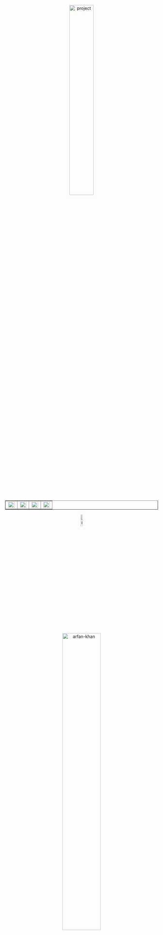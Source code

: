 <div align="center"><img width="40%"
    src="https://user-images.githubusercontent.com/58082952/155746291-499a155f-a5bf-465c-98cd-e612beba1e34.png"
    alt="project" /></div><br><br><br>
<table border="1">
<tr>
    <td width="24%">
        <img src="https://user-images.githubusercontent.com/58082952/155746238-ccadc540-cf84-46ca-8509-b98322c98a8f.jpg"
                width="100%" />
    </td>
    <td width="24%">
        <img src="https://user-images.githubusercontent.com/58082952/155746245-11edc0bb-2d3f-42ba-8aa2-7b4e20fd83ca.jpg"
                width="100%" />
    </td>
    <td width="24%">
        <img src="https://user-images.githubusercontent.com/58082952/155746238-ccadc540-cf84-46ca-8509-b98322c98a8f.jpg"
        width="100%" />
    </td>
    <td width="24%">
        <img src="https://user-images.githubusercontent.com/58082952/155746255-954c853f-63e2-44d4-a3d4-cb3a2bb41fbc.jpg"
        width="100%" />
    </td>
</tr>

</table>
<!-- Icon and Profile Name Title -->
<div align="center" class="Profile Title">
    <div>
        <img width="10%"
            src="https://user-images.githubusercontent.com/58082952/155401160-1c03ea82-6c96-408a-a74b-d58c560155e9.png"
            alt="icon" />
    </div>
    <div>
        <img width="50%"
            src="https://user-images.githubusercontent.com/58082952/155396585-b72fc473-e6d9-43b4-8172-95858e7ba865.png"
            alt="arfan-khan" />
    </div>
</div><br><br><br>
<!-- Github Banner Image -->
<img width="100%"
    src="https://user-images.githubusercontent.com/58082952/155396000-063b929e-9358-42f2-88e4-3c9f4ff29714.jpg"
    alt="cover-arfan" /><br><br><br>
<!-- A professional full Stack Developer -->
<div>
    <div align="center">
        <img width="45%"
            src="https://user-images.githubusercontent.com/58082952/155396493-95a15078-9e34-4c48-817e-ef486af065a5.png"
            alt="professional-webdev" />
    </div><br><br><br>
    <b>👑 I'm a passionate 🔭️ Web Developer currently learning 🌿 Nodejs deeply.</b><br>
    <b>👨🏾‍💻 Learing is fun for me. I always l💘ve to learn new 💻 Technologies.</b><br>
    <b>🎫 My Favourite Code Editor is Visual Studio Code ⌨️.</b><br>
    <b>🎤 Love to share my knowledge.</b><br>
    <b>💻 I've also a Very Good knowledge about Wordpress.Once upon a time wordpress was my 😋 Dirling.</b><br><br><br>
    <p>I’m a <b>Full Stack Web Developer😎</b> who is passionate about making attracting and error-free websites with
        100% client satisfaction.I have pretty good knowledge about <b>MERN STACK Development 🌱</b>.I have also made
        some beautiful project with <b>Wordpress</b> and <b>Laravel</b>.I have a passion for learning and sharing my
        knowledge with others as publicly as possible. I love to solve <b>real-world problems 🔍</b>. I am
        <b>Strategic</b> 👨‍💼, <b>Goal-Oriented</b>, and always work with an end goal in mind.I'm working in <b>Web
            Development 😇</b> Sector about two years. I pride myself👨🏻‍🌾 on doing quality work and <b>maintain
            excellent communication 🎤</b>. Most of the time I work with <b>ReactJS</b> 🥰 but some technologies I enjoy
        working with include Wordpress, JavaScript as well as PHP....</p>
</div><br><br>
<!-- My Skills Start -->
    <div align="center">
        <img width="35%"
            src="https://user-images.githubusercontent.com/58082952/155396554-f5d19743-0dd7-48c5-89bc-c74bab330097.png"
            alt="cover-arfan" />
    </div><br><br><br>
    <table border="1">
        <tr>
            <td><br>
                <div align="center">
                    <img width="8%"
                        src="https://user-images.githubusercontent.com/58082952/155397252-f3ca8943-e596-4d36-b938-a5f791e67da2.png"
                        alt="vs-code" />&nbsp;&nbsp;&nbsp;&nbsp;
                    <img width="8%"
                        src="https://user-images.githubusercontent.com/58082952/155397263-5b35bc39-a8d4-4681-9d57-55117dfe2a38.png"
                        alt="html" />&nbsp;&nbsp;&nbsp;&nbsp;
                    <img width="8%"
                        src="https://user-images.githubusercontent.com/58082952/155397274-cb25a8db-fe3e-4095-8327-9dd70830aded.png"
                        alt="css" />&nbsp;&nbsp;&nbsp;&nbsp;
                    <img width="8%"
                        src="https://user-images.githubusercontent.com/58082952/155397287-a6b13a81-a141-4eec-861d-15e0b54c17ec.png"
                        alt="js" />&nbsp;&nbsp;&nbsp;&nbsp;
                    <img width="8%"
                        src="https://user-images.githubusercontent.com/58082952/155397303-adb361d5-d2bf-4d6a-8ba3-f1a614a1e65f.png"
                        alt="mongodb" />&nbsp;&nbsp;&nbsp;&nbsp;
                    <img width="8%"
                        src="https://user-images.githubusercontent.com/58082952/155397313-29533e42-9b2a-403b-b239-b5606897c5f2.png"
                        alt="express" />&nbsp;&nbsp;&nbsp;&nbsp;
                    <img width="8%"
                        src="https://user-images.githubusercontent.com/58082952/155397334-d462b853-3a75-410f-b212-7830fcc2cdcc.png"
                        alt="react" />&nbsp;&nbsp;&nbsp;&nbsp;
                    <img width="8%"
                        src="https://user-images.githubusercontent.com/58082952/155397348-cc3b1f2b-9358-412d-9c71-402106271145.png"
                        alt="nodejs" />&nbsp;&nbsp;&nbsp;&nbsp;
                    <br><br>
                    <img width="8%"
                        src="https://user-images.githubusercontent.com/58082952/155397364-adae2984-4105-4578-a14b-90d7442fb649.png"
                        alt="php" />&nbsp;&nbsp;&nbsp;&nbsp;
                    <img width="8%"
                        src="https://user-images.githubusercontent.com/58082952/155397370-7cf013de-f1c0-4ff2-9cb8-d0d361a194e8.png"
                        alt="laravel" />&nbsp;&nbsp;&nbsp;&nbsp;
                    <img width="8%"
                        src="https://user-images.githubusercontent.com/58082952/155397383-48d7f180-624d-49fd-bfd3-04504806a969.png"
                        alt="wordpress" />&nbsp;&nbsp;&nbsp;&nbsp;
                    <img width="8%"
                        src="https://user-images.githubusercontent.com/58082952/155397404-08032fde-81c8-4ea3-8e70-f133a1de64a8.png"
                        alt="git" />&nbsp;&nbsp;&nbsp;&nbsp;
                    <img width="8%"
                        src="https://user-images.githubusercontent.com/58082952/155397424-fe1b9d85-4349-43be-8e88-8e7c62cdc639.png"
                        alt="github" />&nbsp;&nbsp;&nbsp;&nbsp;
                    <img width="8%"
                        src="https://user-images.githubusercontent.com/58082952/155397448-d53051aa-f4a3-434c-b059-a4394f4dc320.png"
                        alt="photoshop" />&nbsp;&nbsp;&nbsp;&nbsp;
                    <img width="8%"
                        src="https://user-images.githubusercontent.com/58082952/155397484-d5be06f3-2f67-40cb-a579-82645075cdd1.png"
                        alt="xd" />&nbsp;&nbsp;&nbsp;&nbsp;
                    <img width="8%"
                        src="https://user-images.githubusercontent.com/58082952/155397493-8d148d0c-0977-495c-8892-97739fd76f93.png"
                        alt="illastrator" />&nbsp;&nbsp;&nbsp;&nbsp;
                    <br><br>
                    <img width="8%"
                        src="https://user-images.githubusercontent.com/58082952/155397524-9975b385-b4a0-473e-9810-918ac6ef43e3.png"
                        alt="powerpoint" />&nbsp;&nbsp;&nbsp;&nbsp;
                    <img width="8%"
                        src="https://user-images.githubusercontent.com/58082952/155397533-8d27ebe7-53ee-4065-86b8-e03369b5e835.png"
                        alt="xl" />&nbsp;&nbsp;&nbsp;&nbsp;
                </div>
                <br>
            </td>
        </tr>
    </table>
    <br><br>
<!-- connect With Me Start -->
    <div align="center">
        <img width="45%"
            src="https://user-images.githubusercontent.com/58082952/155396600-2ce485cc-b7d9-441d-88ac-5f1ce8927b89.png"
            alt="connect" />
    </div><br><br><br>
    <div align="center">
        <a target="_blank" href="https://www.linkedin.com/in/ileriayo-adebiyi-0328b1101/"><img
                src="https://user-images.githubusercontent.com/58082952/155419618-cf4e6385-2d6d-4c0b-88bd-e288e34a3473.jpg"
                width="17%" alt="arfan" /></a>&nbsp;&nbsp;&nbsp;&nbsp;
        <a target="_blank" href="https://twitter.com/ileriayooo"><img
                src="https://user-images.githubusercontent.com/58082952/155407722-7eae866e-ab5f-430a-8d5d-78e34f353296.jpg"
                width="17%" alt="gmail" /></a>&nbsp;&nbsp;&nbsp;&nbsp;
        <a href="mailto:ileriayoadebiyi@gmail.com?subject=Hello%20Ileri,%20From%20Github"><img
                src="https://user-images.githubusercontent.com/58082952/155407725-21b7cbda-510a-4b7e-b14f-c1b0f02853e3.jpg"
                width="17%" alt="twitter" /></a>&nbsp;&nbsp;&nbsp;&nbsp;
        <a href="mailto:ileriayoadebiyi@gmail.com?subject=Hello%20Ileri,%20From%20Github"><img
                src="https://user-images.githubusercontent.com/58082952/155407716-b2fada56-bc8c-4f8b-97f5-ff4f6686e2cf.jpg"
                width="17%" alt="dribble" /></a>&nbsp;&nbsp;&nbsp;&nbsp;
        <a href="mailto:ileriayoadebiyi@gmail.com?subject=Hello%20Ileri,%20From%20Github"><img
                src="https://user-images.githubusercontent.com/58082952/155407728-cb413ebb-7b5c-4f17-9f2d-1529c4b1805d.jpg"
                width="17%" alt="github" /></a>&nbsp;&nbsp;&nbsp;&nbsp;<br><br>
        <a href="mailto:ileriayoadebiyi@gmail.com?subject=Hello%20Ileri,%20From%20Github"><img
                src="https://user-images.githubusercontent.com/58082952/155407734-b0d62337-9fcc-42da-8d01-cbd8f215a135.jpg"
                width="17%" alt="behance" /></a>&nbsp;&nbsp;&nbsp;&nbsp;
        <a href="mailto:ileriayoadebiyi@gmail.com?subject=Hello%20Ileri,%20From%20Github"><img
                src="https://user-images.githubusercontent.com/58082952/155407731-eef65949-5926-4505-b1eb-f5eaddc97d1b.jpg"
                width="17%" alt="fb" /></a>&nbsp;&nbsp;&nbsp;&nbsp;
        <a href="mailto:ileriayoadebiyi@gmail.com?subject=Hello%20Ileri,%20From%20Github"><img
                src="https://user-images.githubusercontent.com/58082952/155410299-bc5f48fe-afdc-4029-92da-1b09edb62489.jpg"
                width="17%" alt="instagram" /></a>&nbsp;&nbsp;&nbsp;&nbsp;
        <a href="mailto:ileriayoadebiyi@gmail.com?subject=Hello%20Ileri,%20From%20Github"><img
                src="https://user-images.githubusercontent.com/58082952/155410306-25ed60ee-7c6b-490c-9882-e74b8b471d9b.jpg"
                width="17%" alt="linkend" /></a>&nbsp;&nbsp;&nbsp;&nbsp;
        <a target="_blank" href="https://www.linkedin.com/in/ileriayo-adebiyi-0328b1101/"><img
                src="https://user-images.githubusercontent.com/58082952/155407719-87e24d90-ae77-4240-9e21-61c0918b2b07.jpg"
                width="17%" alt="youtube" /></a>&nbsp;&nbsp;&nbsp;&nbsp;<br><br>
        <a href="mailto:ileriayoadebiyi@gmail.com?subject=Hello%20Ileri,%20From%20Github"><img
                src="https://user-images.githubusercontent.com/58082952/155424035-7a230a17-3fe0-49ba-9db9-a52e1b20fe64.jpg"
                width="17%" alt="fiverr" /></a>&nbsp;&nbsp;&nbsp;&nbsp;
        <a href="mailto:ileriayoadebiyi@gmail.com?subject=Hello%20Ileri,%20From%20Github"><img
                src="https://user-images.githubusercontent.com/58082952/155424126-9fe342fc-2414-4258-bfb1-82cb7ff44b47.jpg"
                width="17%" alt="upwork" /></a>&nbsp;&nbsp;&nbsp;&nbsp;
        <a href="mailto:ileriayoadebiyi@gmail.com?subject=Hello%20Ileri,%20From%20Github"><img
                src="https://user-images.githubusercontent.com/58082952/155424132-e7424ae1-7740-4f19-acdb-59af9692fd78.jpg"
                width="17%" alt="freelancer" /></a>&nbsp;&nbsp;&nbsp;&nbsp;
        <a href="mailto:ileriayoadebiyi@gmail.com?subject=Hello%20Ileri,%20From%20Github"><img
                src="https://user-images.githubusercontent.com/58082952/155424131-7e7246c4-8d9b-4f7c-a8ba-c9d60509dd5c.jpg"
                width="17%" alt="peopleperhour" /></a>&nbsp;&nbsp;&nbsp;&nbsp;
        <a target="_blank" href="https://www.linkedin.com/in/ileriayo-adebiyi-0328b1101/"><img
                src="https://user-images.githubusercontent.com/58082952/155407719-87e24d90-ae77-4240-9e21-61c0918b2b07.jpg"
                width="17%" alt="youtube" /></a>&nbsp;&nbsp;&nbsp;&nbsp;
    </div>
<br><br><br><br>
<!-- My Projects Start -->
<div align="center"><img width="40%"
        src="https://user-images.githubusercontent.com/58082952/155419606-64f04e50-4d69-41df-b64d-e35ca79458b7.png"
        alt="project" /></div><br><br><br>
<table border="1">
    <tr>
        <td width="24%">
            <div class="title-img" align="center">
                <img src="https://user-images.githubusercontent.com/58082952/155419602-a460ebda-15cc-4d5b-8434-18afc22c8b5f.jpg"
                    width="100%" alt="html-css-js" />
            </div><br>
            <div class="project-link">
                <div><span>🎯 </span><a href="#">Project Name</a></div>
                <div><span>🎯 </span><a href="#">Project Name</a></div>
                <div><span>🎯 </span><a href="#">Project Name</a></div>
                <div><span>🎯 </span><a href="#">Project Name</a></div>
            </div>
        </td>
        <td width="24%">
            <div class="title-img" align="center">
                <img src="https://user-images.githubusercontent.com/58082952/155419622-6ac16a8d-b59c-4105-81d2-a59ca3be4b10.jpg"
                    width="100%" alt="react" />
            </div><br>
            <div class="project-link">
                <div><span>🎯 </span><a href="#">Project Name</a></div>
                <div><span>🎯 </span><a href="#">Project Name</a></div>
                <div><span>🎯 </span><a href="#">Project Name</a></div>
                <div><span>🎯 </span><a href="#">Project Name</a></div>
            </div>
        </td>
        <td width="24%">
            <div class="title-img" align="center">
                <img src="https://user-images.githubusercontent.com/58082952/155419625-8b8deb81-089b-4090-a9c6-99519b933827.jpg"
                    width="100%" alt="mern" />
            </div><br>
            <div class="project-link">
                <div><span>🎯 </span><a href="#">Project Name</a></div>
                <div><span>🎯 </span><a href="#">Project Name</a></div>
                <div><span>🎯 </span><a href="#">Project Name</a></div>
                <div><span>🎯 </span><a href="#">Project Name</a></div>
            </div>
        </td>
        <td width="24%">
            <div class="title-img" align="center">
                <img src="https://user-images.githubusercontent.com/58082952/155419601-602dd63a-dd69-4641-a32b-9cb0c601114a.jpg"
                    width="100%" alt="php" />
            </div><br>
            <div class="project-link">
                <div><span>🎯 </span><a href="#">Project Name</a></div>
                <div><span>🎯 </span><a href="#">Project Name</a></div>
                <div><span>🎯 </span><a href="#">Project Name</a></div>
                <div><span>🎯 </span><a href="#">Project Name</a></div>
            </div>
        </td>
    </tr>
    <tr>
        <td width="24%">
            <div class="title-img" align="center">
                <img src="https://user-images.githubusercontent.com/58082952/155419631-3179f80f-b915-48ed-a9d8-087a62024173.jpg"
                    width="100%" alt="laravel" />
            </div><br>
            <div class="project-link">
                <div><span>🎯 </span><a href="#">Project Name</a></div>
                <div><span>🎯 </span><a href="#">Project Name</a></div>
                <div><span>🎯 </span><a href="#">Project Name</a></div>
                <div><span>🎯 </span><a href="#">Project Name</a></div>
            </div>
        </td>
        <td width="24%">
            <div class="title-img" align="center">
                <img src="https://user-images.githubusercontent.com/58082952/155419586-0d27162d-482f-487d-9144-a0789bc525ea.jpg"
                    width="100%" alt="wp" />
            </div><br>
            <div class="project-link">
                <div><span>🎯 </span><a href="#">Project Name</a></div>
                <div><span>🎯 </span><a href="#">Project Name</a></div>
                <div><span>🎯 </span><a href="#">Project Name</a></div>
                <div><span>🎯 </span><a href="#">Project Name</a></div>
            </div>
        </td>
        <td width="24%">
            <div class="title-img" align="center">
                <img src="https://user-images.githubusercontent.com/58082952/155419625-8b8deb81-089b-4090-a9c6-99519b933827.jpg"
                    width="100%" alt="mern" />
            </div><br>
            <div class="project-link">
                <div><span>🎯 </span><a href="#">Project Name</a></div>
                <div><span>🎯 </span><a href="#">Project Name</a></div>
                <div><span>🎯 </span><a href="#">Project Name</a></div>
                <div><span>🎯 </span><a href="#">Project Name</a></div>
            </div>
        </td>
        <td width="24%">
            <div class="title-img" align="center">
                <img src="https://user-images.githubusercontent.com/58082952/155419631-3179f80f-b915-48ed-a9d8-087a62024173.jpg"
                    width="100%" alt="laravel" />
            </div><br>
            <div class="project-link">
                <div><span>🎯 </span><a href="#">Project Name</a></div>
                <div><span>🎯 </span><a href="#">Project Name</a></div>
                <div><span>🎯 </span><a href="#">Project Name</a></div>
                <div><span>🎯 </span><a href="#">Project Name</a></div>
            </div>
        </td>
    </tr>
</table>
<!-- My Photo Album Start -->
![PicsArt_02-25-05 20 37](https://user-images.githubusercontent.com/58082952/155746238-ccadc540-cf84-46ca-8509-b98322c98a8f.jpg)
![PicsArt_02-25-05 22 25](https://user-images.githubusercontent.com/58082952/155746245-11edc0bb-2d3f-42ba-8aa2-7b4e20fd83ca.jpg)
![PicsArt_02-25-05 23 22](https://user-images.githubusercontent.com/58082952/155746247-68f820f4-0175-4c4d-8076-d282020da9bb.jpg)
![PicsArt_02-25-05 39 20](https://user-images.githubusercontent.com/58082952/155746251-b2f91669-d29c-4369-82e2-45a6df883945.jpg)
![PicsArt_02-25-05 39 36](https://user-images.githubusercontent.com/58082952/155746255-954c853f-63e2-44d4-a3d4-cb3a2bb41fbc.jpg)
![PicsArt_02-25-05 39 53](https://user-images.githubusercontent.com/58082952/155746257-cdcf940e-4f19-4c54-a2fc-96b02dfd3892.jpg)
![PicsArt_02-25-05 41 23](https://user-images.githubusercontent.com/58082952/155746262-2ec8f011-0b05-4feb-ab1c-a127618ba580.jpg)
![PicsArt_02-25-05 42 31](https://user-images.githubusercontent.com/58082952/155746266-232061e4-7fc9-41b1-9c17-a85c6c1918c6.jpg)
![PicsArt_02-25-05 47 06](https://user-images.githubusercontent.com/58082952/155746270-076530ff-13ab-4dc9-86fb-79c0d1a14344.jpg)
![PicsArt_02-25-05 53 30](https://user-images.githubusercontent.com/58082952/155746273-68833173-d773-4f16-9ec5-9f2620d70ccf.jpg)
![PicsArt_02-25-05 56 16](https://user-images.githubusercontent.com/58082952/155746275-0a694fe9-0ec6-4c58-9eaf-21f531af7e62.jpg)
![PicsArt_02-25-09 17 48](https://user-images.githubusercontent.com/58082952/155746283-b13815a3-6b09-4c5e-be38-3998a4465bf6.jpg)
![PicsArt_02-25-09 28 45](https://user-images.githubusercontent.com/58082952/155746291-499a155f-a5bf-465c-98cd-e612beba1e34.png)
![CC_20210911_034034](https://user-images.githubusercontent.com/58082952/155746296-f7d14f9a-6dd7-42cb-a8e2-257a735cf030.png)
![CC_20220225_170842](https://user-images.githubusercontent.com/58082952/155746299-279c40ed-1dec-4220-96d7-b0928877cd8d.png)
![PicsArt_02-25-02 35 42](https://user-images.githubusercontent.com/58082952/155746305-bd2b8c9a-0e8a-4c07-8102-6671f2d3275d.png)
![PicsArt_02-25-02 40 25](https://user-images.githubusercontent.com/58082952/155746308-f3a68cd3-6b04-4364-8fe0-9cd881a037e6.png)
![PicsArt_02-25-02 42 34](https://user-images.githubusercontent.com/58082952/155746315-ba8f4263-7d1c-4c6d-b613-f79d0da6f00e.png)
![PicsArt_02-25-05 01 14](https://user-images.githubusercontent.com/58082952/155746323-9a14af10-ab54-4f3e-b553-a288f4c89c6b.png)
![PicsArt_02-25-05 02 33](https://user-images.githubusercontent.com/58082952/155746329-70c47348-da8f-448e-b3b6-47b86e2c331b.png)
![PicsArt_02-25-05 04 36](https://user-images.githubusercontent.com/58082952/155746337-d9d83b54-9b23-4442-a264-8ba791ae60e6.png)
